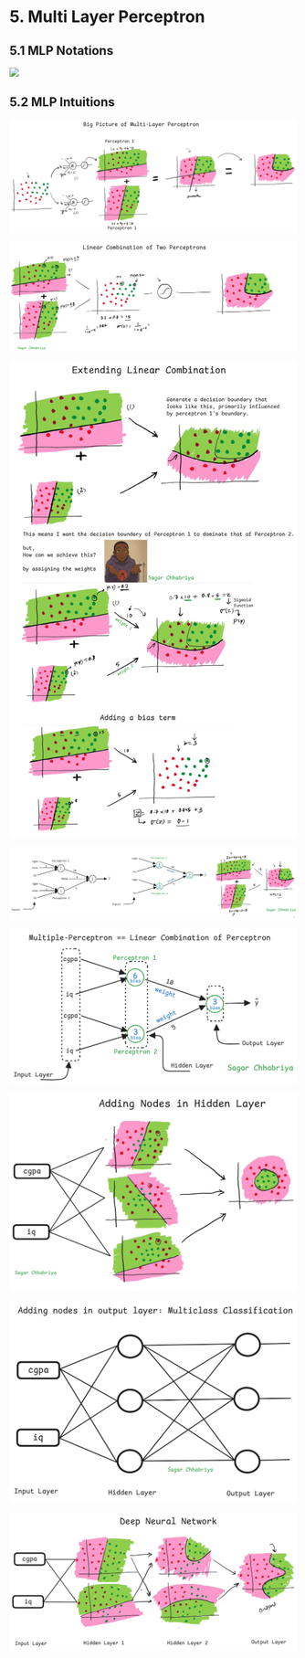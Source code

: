 # 5. Multi Layer Perceptron

## 5.1 MLP Notations
![](../assets/02-mlp-notations.png)

## 5.2 MLP Intuitions
![](../assets/03-mlp-bigger-picture.png)

![](../assets/04-mlp-as-linear-combination.png)

![](../assets/05-extending-linear-combination.png)

![](../assets/06-summarizing-extending-linear-combination.png)

![](../assets/07-multiple-perceptron-anatomy.png)

![](../assets/08-adding-nodes-in-hidden-layer.png)

![](../assets/09-adding-nodes-in-output-layer.png)

![](../assets/10-deep-neural-network.png)

